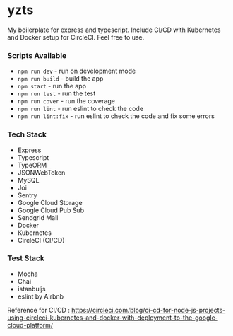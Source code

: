 # yzts
My boilerplate for express and typescript. Include CI/CD with Kubernetes and Docker setup for CircleCI. Feel free to use.

### Scripts Available
* `npm run dev` - run on development mode
* `npm run build` - build the app
* `npm start` - run the app
* `npm run test` - run the test
* `npm run cover` - run the coverage
* `npm run lint` - run eslint to check the code
* `npm run lint:fix` - run eslint to check the code and fix some errors

### Tech Stack
* Express
* Typescript
* TypeORM
* JSONWebToken
* MySQL
* Joi
* Sentry
* Google Cloud Storage
* Google Cloud Pub Sub
* Sendgrid Mail
* Docker
* Kubernetes
* CircleCI (CI/CD)

### Test Stack
* Mocha
* Chai
* istanbuljs
* eslint by Airbnb

Reference for CI/CD : https://circleci.com/blog/ci-cd-for-node-js-projects-using-circleci-kubernetes-and-docker-with-deployment-to-the-google-cloud-platform/
